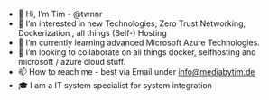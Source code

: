 - 👋 Hi, I’m Tim - @twnnr
- 👀 I’m interested in new Technologies, Zero Trust Networking, Dockerization , all things (Self-) Hosting
- 🌱 I’m currently learning advanced Microsoft Azure Technologies.
- 💞️ I’m looking to collaborate on all things docker, selfhosting and microsoft / azure cloud stuff.
- 📫 How to reach me - best via Email under info@mediabytim.de
- 🎓 I am a IT system specialist for system integration

<!---
twnnr/twnnr is a ✨ special ✨ repository because its `README.md` (this file) appears on your GitHub profile.
You can click the Preview link to take a look at your changes.
--->
